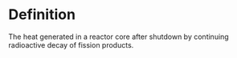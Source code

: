 # Definition

The heat generated in a reactor core after shutdown by continuing
radioactive decay of fission products.
